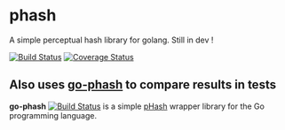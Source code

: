 phash
=====

A simple perceptual hash library for golang. Still in dev !

[![Build Status](https://travis-ci.org/azr/phash.svg?branch=master)](https://travis-ci.org/azr/phash)
[![Coverage Status](https://img.shields.io/coveralls/azr/phash.svg)](https://coveralls.io/r/azr/phash)

Also uses [go-phash](https://github.com/kavu/go-phash) to compare results in tests
----------------------------------------------

**go-phash** [![Build Status](https://travis-ci.org/kavu/go-phash.png?branch=master)](https://travis-ci.org/kavu/go-phash) is a simple [pHash](http://phash.org) wrapper library for the Go programming language.
